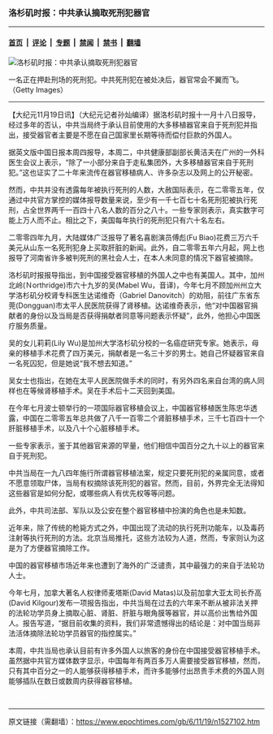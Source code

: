 ### 洛杉矶时报：中共承认摘取死刑犯器官

---

#### [首页](../../../..?n1527102) &nbsp;|&nbsp; [评论](../../../../../epoch-comment?n1527102) &nbsp;|&nbsp; [专题](../../../../../epoch-special?n1527102) &nbsp;|&nbsp; [禁闻](../../../../../epoch-news?n1527102) &nbsp;|&nbsp; [禁书](../../../../../books?n1527102) &nbsp;|&nbsp; [翻墙](https://github.com/gfw-breaker/nogfw/blob/master/README.md?n1527102)


<div><img alt="洛杉矶时报：中共承认摘取死刑犯器官" class="attachment-djy_600_400 size-djy_600_400 wp-post-image" src="https://i.epochtimes.com/assets/uploads/2006/11/611191631431002-594x400.jpg"/>
<div class="caption">
 <p>
  一名正在押赴刑场的死刑犯。中共死刑犯在被处决后，器官常会不翼而飞。（Getty Images）
 </p>
</div></div><hr/><div class="post_content" id="artbody" itemprop="articleBody">
 <!-- article content begin -->
 <p>
  【大纪元11月19日讯】（大纪元记者孙灿编译）据洛杉矶时报十一月十八日报导，经过多年的否认，中共当局终于承认目前使用的大多移植器官来自于死刑犯并指出，接受器官者主要是不愿在自己国家里长期等待而偿付巨款的外国人。
 </p>
 <p>
  据英文版中国日报本周四报导，本周二，中共健康部副部长黄洁夫在广州的一外科医生会议上表示，“除了一小部分来自于走私集团外，大多移植器官来自于死刑犯。”这也证实了二十年来流传在器官移植病人、许多杂志以及网上的公开秘密。
 </p>
 <p>
  然而，中共并没有透露每年被执行死刑的人数，大赦国际表示，在二零零五年，仅通过中共官方掌控的媒体报导数量来说，至少有一千七百七十名死刑犯被执行死刑，占全世界两千一百四十八名人数的百分之八十。一些专家则表示，真实数字可能上万人而不止。相比之下，美国每年执行的死刑犯只有六十名左右。
 </p>
 <p>
  二零零四年九月，大陆媒体广泛报导了著名喜剧演员傅彪(Fu Biao)花费三万六千美元从山东一名死刑犯身上买取肝脏的新闻。此外，自二零零五年六月起，网上也报导了河南省许多被判死刑的黑社会人士，在本人未同意的情况下器官被摘除。
 </p>
 <p>
  洛杉矶时报报导指出，到中国接受器官移植的外国人之中也有美国人。其中，加州北岭(Ｎorthridge)市六十九岁的吴(Mabel Wu，音译)，今年七月不顾加州州立大学洛杉矶分校肾专科医生达诺维奇（Gabriel Danovitch）的劝阻，前往广东省东莞(Dongguan)市太平人民医院获得了肾移植。达诺维奇表示，他“对中国器官捐献者的身份以及当局是否获得捐献者同意等问题表示怀疑”，此外，他担心中国医疗服务质量。
 </p>
 <p>
  吴的女儿莉莉(Lily Wu)是加州大学洛杉矶分校的一名癌症研究专家。她表示，母亲的移植手术花费了四万美元，捐献者是一名三十岁的男士。她自己怀疑器官来自一名死囚犯，但是她说“我不想去知道。”
 </p>
 <p>
  吴女士也指出，在她在太平人民医院做手术的同时，有另外四名来自台湾的病人同样也在等候肾移植手术。吴在手术后十二天回到美国。
 </p>
 <p>
  在今年七月波士顿举行的一项国际器官移植会议上，中国器官移植医生陈忠华透露，中国在二零零五年总共做了八千一百零二个肾脏移植手术，三千七百四十一个肝脏移植手术，以及八十个心脏移植手术。
 </p>
 <p>
  一些专家表示，鉴于其他器官来源的罕量，他们相信中国百分之九十以上的器官来自于死刑犯。
 </p>
 <p>
  中共当局在一九八四年施行所谓器官移植法案，规定只要死刑犯的亲属同意，或者不愿意领取尸体，当局有权摘除该死刑犯的器官。然而，目前，外界完全无法得知这些器官是如何分配，或哪些病人有优先权等等问题。
 </p>
 <p>
  此外，中共司法部、军队以及公安在整个器官移植中扮演的角色也是未知数。
 </p>
 <p>
  近年来，除了传统的枪毙方式之外，中国出现了流动的执行死刑功能车，以及毒药注射等执行死刑的方法。北京当局推托，这些方法较为人道，然而，专家则认为这是为了方便器官摘除工作。
 </p>
 <p>
  中国的器官移植市场近年来也遭到了海外的广泛谴责，其中最强力的来自于法轮功人士。
 </p>
 <p>
  今年七月，加拿大著名人权律师麦塔斯(David Matas)以及前加拿大亚太司长乔高(David Kilgour)发布一项报告指出，中共当局在过去的六年来不断从被非法关押的法轮功学员身上摘取心脏、肾脏、肝脏与眼角膜等器官，并以高价出售给外国人。报告写道，“据目前收集的资料，我们非常遗憾得出的结论是：对中国当局非法活体摘除法轮功学员器官的指控属实。”
 </p>
 <p>
  本周，中共当局也承认目前有许多外国人以旅客的身份在中国接受器官移植手术。虽然据中共官方媒体数字显示，中国每年有两百多万人需要接受器官移植，然而，只有其中百分之一的人能够获得移植手术，而许多能够付出昂贵手术费的外国人则能够插队在数日或数周内获得器官移植。
 </p>
 <p>
  <font color="#ffffff">
   (http://www.dajiyuan.com)
  </font>
 </p>
 <!-- article content end -->
 <div id="below_article_ad">
 </div>
</div>


---

原文链接（需翻墙）：https://www.epochtimes.com/gb/6/11/19/n1527102.htm